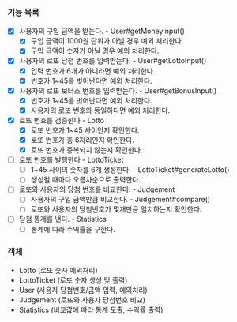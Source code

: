 ### 기능 목록
- [x] 사용자의 구입 금액을 받는다. - User#getMoneyInput()
    - [x] 구입 금액이 1000원 단위가 아닐 경우 예외 처리한다.
    - [x] 구입 금액이 숫자가 아닐 경우 예외 처리한다.
- [x] 사용자의 로또 당첨 번호를 입력받는다. - User#getLottoInput()
    - [x] 입력 번호가 6개가 아니라면 예외 처리한다.
    - [x] 번호가 1~45를 벗어난다면 예외 처리한다.
- [x] 사용자의 로또 보너스 번호를 입력받는다. - User#getBonusInput()
    - [x] 번호가 1~45를 벗어난다면 예외 처리한다.
    - [x] 사용자의 로또 번호와 동일하다면 예외 처리한다.
- [x] 로또 번호를 검증한다 - Lotto
    - [x] 로또 번호가 1~45 사이인지 확인한다.
    - [x] 로또 번호가 총 6자리인지 확인한다.
    - [x] 로또 번호가 중복되지 않는지 확인한다.
- [ ] 로또 번호를 발행한다 - LottoTicket
    - [ ] 1~45 사이의 숫자를 6개 생성한다. - LottoTicket#generateLotto()
    - [ ] 생성될 때마다 오름차순으로 출력한다.
- [ ] 로또와 사용자의 당첨 번호를 비교한다. - Judgement
    - [ ] 사용자의 구입 금액만큼 비교한다. - Judgement#compare()
    - [ ] 로또와 사용자의 당첨번호가 몇개만큼 일치하는지 확인한다.
- [ ] 당첨 통계를 낸다. - Statistics
    - [ ] 통계에 따라 수익률을 구한다.

### 객체
- Lotto (로또 숫자 예외처리)
- LottoTicket (로또 숫자 생성 및 출력)
- User (사용자 당첨번호/금액 입력, 예외처리)
- Judgement (로또와 사용자 당첨번호 비교)
- Statistics (비교값에 따라 통계 도출, 수익률 출력)
